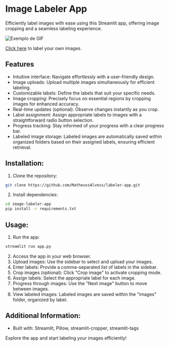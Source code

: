 # Image Labeler App

Efficiently label images with ease using this Streamlit app, offering image cropping and a seamless labeling experience.

![Exemplo de GIF](images/label.gif)

[Click here](https://labeler-app.streamlit.app/) to label your own images.

## Features

  - Intuitive interface: Navigate effortlessly with a user-friendly design.
  - Image uploads: Upload multiple images simultaneously for efficient labeling.
  - Customizable labels: Define the labels that suit your specific needs.
  - Image cropping: Precisely focus on essential regions by cropping images for enhanced accuracy.
  - Real-time updates (optional): Observe changes instantly as you crop.
  - Label assignment: Assign appropriate labels to images with a straightforward radio button selection.
  - Progress tracking: Stay informed of your progress with a clear progress bar.
  - Labeled image storage: Labeled images are automatically saved within organized folders based on their assigned labels, ensuring efficient retrieval.

## Installation:

1. Clone the repository:
```Bash
git clone https://github.com/MatheussAlvess/labeler-app.git
```

2. Install dependencies:

```Bash
cd image-labeler-app
pip install -r requirements.txt
```

## Usage:

1. Run the app:
```Bash
streamlit run app.py
```
2. Access the app in your web browser.
3. Upload images: Use the sidebar to select and upload your images.
4. Enter labels: Provide a comma-separated list of labels in the sidebar.
5. Crop images (optional): Click "Crop image" to activate cropping mode.
6. Assign labels: Select the appropriate label for each image.
7. Progress through images: Use the "Next image" button to move between images.
8. View labeled images: Labeled images are saved within the "images" folder, organized by label.

## Additional Information:

 - Built with: Streamlit, Pillow, streamlit-cropper, streamlit-tags
   
Explore the app and start labeling your images efficiently!
